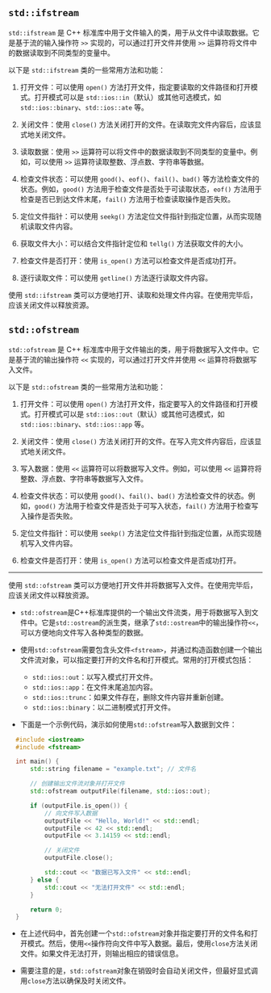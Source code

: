 ## `std::ifstream`

`std::ifstream` 是 C++ 标准库中用于文件输入的类，用于从文件中读取数据。它是基于流的输入操作符 `>>` 实现的，可以通过打开文件并使用 `>>` 运算符将文件中的数据读取到不同类型的变量中。

以下是 `std::ifstream` 类的一些常用方法和功能：

1. 打开文件：可以使用 `open()` 方法打开文件，指定要读取的文件路径和打开模式。打开模式可以是 `std::ios::in`（默认）或其他可选模式，如 `std::ios::binary`、`std::ios::ate` 等。

2. 关闭文件：使用 `close()` 方法关闭打开的文件。在读取完文件内容后，应该显式地关闭文件。

3. 读取数据：使用 `>>` 运算符可以将文件中的数据读取到不同类型的变量中。例如，可以使用 `>>` 运算符读取整数、浮点数、字符串等数据。

4. 检查文件状态：可以使用 `good()`、`eof()`、`fail()`、`bad()` 等方法检查文件的状态。例如，`good()` 方法用于检查文件是否处于可读取状态，`eof()` 方法用于检查是否已到达文件末尾，`fail()` 方法用于检查读取操作是否失败。

5. 定位文件指针：可以使用 `seekg()` 方法定位文件指针到指定位置，从而实现随机读取文件内容。

6. 获取文件大小：可以结合文件指针定位和 `tellg()` 方法获取文件的大小。

7. 检查文件是否打开：使用 `is_open()` 方法可以检查文件是否成功打开。

8. 逐行读取文件：可以使用 `getline()` 方法逐行读取文件内容。

使用 `std::ifstream` 类可以方便地打开、读取和处理文件内容。在使用完毕后，应该关闭文件以释放资源。

## `std::ofstream`

`std::ofstream` 是 C++ 标准库中用于文件输出的类，用于将数据写入文件中。它是基于流的输出操作符 `<<` 实现的，可以通过打开文件并使用 `<<` 运算符将数据写入文件。

以下是 `std::ofstream` 类的一些常用方法和功能：

1. 打开文件：可以使用 `open()` 方法打开文件，指定要写入的文件路径和打开模式。打开模式可以是 `std::ios::out`（默认）或其他可选模式，如 `std::ios::binary`、`std::ios::app` 等。

2. 关闭文件：使用 `close()` 方法关闭打开的文件。在写入完文件内容后，应该显式地关闭文件。

3. 写入数据：使用 `<<` 运算符可以将数据写入文件。例如，可以使用 `<<` 运算符将整数、浮点数、字符串等数据写入文件。

4. 检查文件状态：可以使用 `good()`、`fail()`、`bad()` 方法检查文件的状态。例如，`good()` 方法用于检查文件是否处于可写入状态，`fail()` 方法用于检查写入操作是否失败。

5. 定位文件指针：可以使用 `seekp()` 方法定位文件指针到指定位置，从而实现随机写入文件内容。

6. 检查文件是否打开：使用 `is_open()` 方法可以检查文件是否成功打开。

---

使用 `std::ofstream` 类可以方便地打开文件并将数据写入文件。在使用完毕后，应该关闭文件以释放资源。

+ `std::ofstream`是C++标准库提供的一个输出文件流类，用于将数据写入到文件中。它是`std::ostream`的派生类，继承了`std::ostream`中的输出操作符`<<`，可以方便地向文件写入各种类型的数据。

+ 使用`std::ofstream`需要包含头文件`<fstream>`，并通过构造函数创建一个输出文件流对象，可以指定要打开的文件名和打开模式。常用的打开模式包括：
  - `std::ios::out`：以写入模式打开文件。
  - `std::ios::app`：在文件末尾追加内容。
  - `std::ios::trunc`：如果文件存在，删除文件内容并重新创建。
  - `std::ios::binary`：以二进制模式打开文件。

+ 下面是一个示例代码，演示如何使用`std::ofstream`写入数据到文件：
```cpp
  #include <iostream>
  #include <fstream>

  int main() {
      std::string filename = "example.txt"; // 文件名

      // 创建输出文件流对象并打开文件
      std::ofstream outputFile(filename, std::ios::out);

      if (outputFile.is_open()) {
          // 向文件写入数据
          outputFile << "Hello, World!" << std::endl;
          outputFile << 42 << std::endl;
          outputFile << 3.14159 << std::endl;

          // 关闭文件
          outputFile.close();

          std::cout << "数据已写入文件" << std::endl;
      } else {
          std::cout << "无法打开文件" << std::endl;
      }

      return 0;
  }
```

+ 在上述代码中，首先创建一个`std::ofstream`对象并指定要打开的文件名和打开模式。然后，使用`<<`操作符向文件中写入数据。最后，使用`close`方法关闭文件。如果文件无法打开，则输出相应的错误信息。

+ 需要注意的是，`std::ofstream`对象在销毁时会自动关闭文件，但最好显式调用`close`方法以确保及时关闭文件。